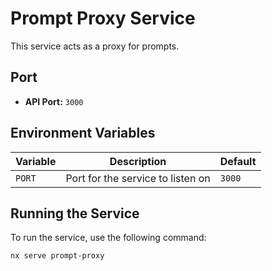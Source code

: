 # Prompt Proxy Service

This service acts as a proxy for prompts.

## Port

- **API Port:** `3000`

## Environment Variables

| Variable | Description | Default |
|----------|-------------|---------|
| `PORT`   | Port for the service to listen on | `3000`  |

## Running the Service

To run the service, use the following command:

```bash
nx serve prompt-proxy
```
